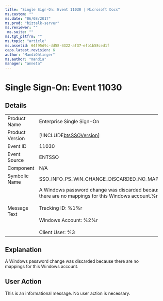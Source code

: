 ```yaml
---
title: "Single Sign-On: Event 11030 | Microsoft Docs"
ms.custom: ""
ms.date: "06/08/2017"
ms.prod: "biztalk-server"
ms.reviewer: ""
 ms.suite: ""
ms.tgt_pltfrm: ""
ms.topic: "article"
ms.assetid: 64f95d9c-dd58-4322-af37-efb1b58ced1f
caps.latest.revision: 6
author: "MandiOhlinger"
ms.author: "mandia"
manager: "anneta"
---
```

# Single Sign-On: Event 11030
## Details  
  
|||  
|-|-|  
|Product Name|Enterprise Single Sign-On|  
|Product Version|[!INCLUDE[btsSSOVersion](../includes/btsssoversion-md.md)]|  
|Event ID|11030|  
|Event Source|ENTSSO|  
|Component|N/A|  
|Symbolic Name|SSO_INFO_PS_WIN_CHANGE_DISCARDED_NO_MAPPINGS|  
|Message Text|A Windows password change was discarded because there are no mappings for this Windows account.%r<br /><br /> Tracking ID: %1%r<br /><br /> Windows Account: %2%r<br /><br /> Client User: %3|  
  
## Explanation  
 A Windows password change was discarded because there are no mappings for this Windows account.  
  
## User Action  
 This is an informational message. No user action is necessary.